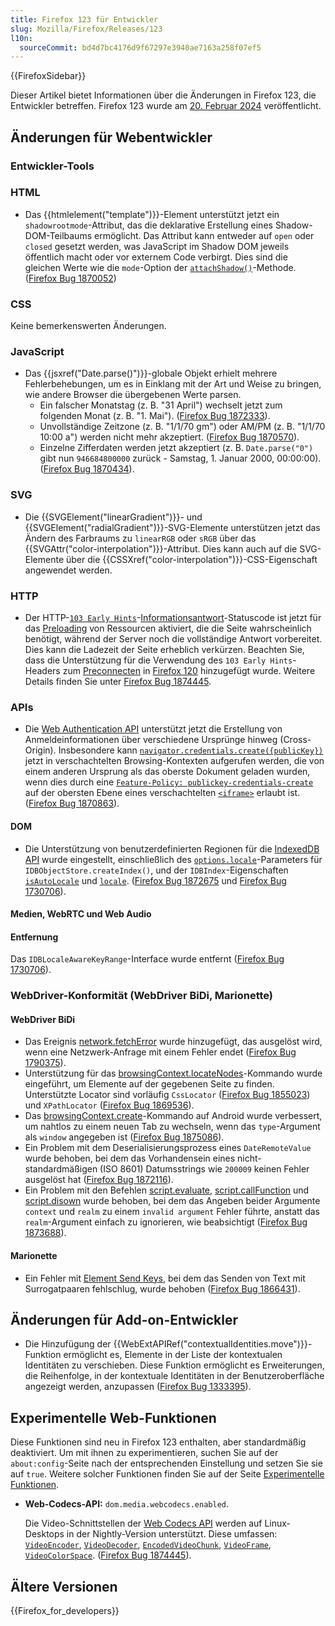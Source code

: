 ```yaml
---
title: Firefox 123 für Entwickler
slug: Mozilla/Firefox/Releases/123
l10n:
  sourceCommit: bd4d7bc4176d9f67297e3940ae7163a258f07ef5
---
```


{{FirefoxSidebar}}

Dieser Artikel bietet Informationen über die Änderungen in Firefox 123, die Entwickler betreffen. Firefox 123 wurde am [20. Februar 2024](https://whattrainisitnow.com/release/?version=123) veröffentlicht.

## Änderungen für Webentwickler

### Entwickler-Tools

### HTML

- Das {{htmlelement("template")}}-Element unterstützt jetzt ein `shadowrootmode`-Attribut, das die deklarative Erstellung eines Shadow-DOM-Teilbaums ermöglicht. Das Attribut kann entweder auf `open` oder `closed` gesetzt werden, was JavaScript im Shadow DOM jeweils öffentlich macht oder vor externem Code verbirgt. Dies sind die gleichen Werte wie die `mode`-Option der [`attachShadow()`](/de/docs/Web/API/Element/attachShadow)-Methode. ([Firefox Bug 1870052](https://bugzil.la/1870052))

### CSS

Keine bemerkenswerten Änderungen.

### JavaScript

- Das {{jsxref("Date.parse()")}}-globale Objekt erhielt mehrere Fehlerbehebungen, um es in Einklang mit der Art und Weise zu bringen, wie andere Browser die übergebenen Werte parsen.
  - Ein falscher Monatstag (z. B. "31 April") wechselt jetzt zum folgenden Monat (z. B. "1. Mai"). ([Firefox Bug 1872333](https://bugzil.la/1872333)).
  - Unvollständige Zeitzone (z. B. "1/1/70 gm") oder AM/PM (z. B. "1/1/70 10:00 a") werden nicht mehr akzeptiert. ([Firefox Bug 1870570](https://bugzil.la/1870570)).
  - Einzelne Zifferdaten werden jetzt akzeptiert (z. B. `Date.parse("0")` gibt nun `946684800000` zurück - Samstag, 1. Januar 2000, 00:00:00). ([Firefox Bug 1870434](https://bugzil.la/1870434)).

### SVG

- Die {{SVGElement("linearGradient")}}- und {{SVGElement("radialGradient")}}-SVG-Elemente unterstützen jetzt das Ändern des Farbraums zu `linearRGB` oder `sRGB` über das {{SVGAttr("color-interpolation")}}-Attribut. Dies kann auch auf die SVG-Elemente über die {{CSSXref("color-interpolation")}}-CSS-Eigenschaft angewendet werden.

### HTTP

- Der HTTP-[`103 Early Hints`](/de/docs/Web/HTTP/Status/103)-[Informationsantwort](/de/docs/Web/HTTP/Status#informational_responses)-Statuscode ist jetzt für das [Preloading](/de/docs/Web/HTML/Attributes/rel/preload) von Ressourcen aktiviert, die die Seite wahrscheinlich benötigt, während der Server noch die vollständige Antwort vorbereitet. Dies kann die Ladezeit der Seite erheblich verkürzen. Beachten Sie, dass die Unterstützung für die Verwendung des `103 Early Hints`-Headers zum [Preconnecten](/de/docs/Web/HTML/Attributes/rel/preconnect) in [Firefox 120](/de/docs/Mozilla/Firefox/Releases/120#http) hinzugefügt wurde. Weitere Details finden Sie unter [Firefox Bug 1874445](https://bugzil.la/1874445).

### APIs

- Die [Web Authentication API](/de/docs/Web/API/Web_Authentication_API) unterstützt jetzt die Erstellung von Anmeldeinformationen über verschiedene Ursprünge hinweg (Cross-Origin). Insbesondere kann [`navigator.credentials.create({publicKey})`](/de/docs/Web/API/CredentialsContainer/create) jetzt in verschachtelten Browsing-Kontexten aufgerufen werden, die von einem anderen Ursprung als das oberste Dokument geladen wurden, wenn dies durch eine [`Feature-Policy: publickey-credentials-create`](/de/docs/Web/HTTP/Headers/Permissions-Policy/publickey-credentials-create) auf der obersten Ebene eines verschachtelten [`<iframe>`](/de/docs/Web/HTML/Element/iframe#allow) erlaubt ist. ([Firefox Bug 1870863](https://bugzil.la/1870863)).

#### DOM

- Die Unterstützung von benutzerdefinierten Regionen für die [IndexedDB API](/de/docs/Web/API/IndexedDB_API) wurde eingestellt, einschließlich des [`options.locale`](/de/docs/Web/API/IDBObjectStore/createIndex#locale)-Parameters für `IDBObjectStore.createIndex()`, und der `IDBIndex`-Eigenschaften [`isAutoLocale`](/de/docs/Web/API/IDBIndex/isAutoLocale) und [`locale`](/de/docs/Web/API/IDBIndex/locale). ([Firefox Bug 1872675](https://bugzil.la/1872675) und [Firefox Bug 1730706](https://bugzil.la/1730706)).

#### Medien, WebRTC und Web Audio

#### Entfernung

Das `IDBLocaleAwareKeyRange`-Interface wurde entfernt ([Firefox Bug 1730706](https://bugzil.la/1730706)).

### WebDriver-Konformität (WebDriver BiDi, Marionette)

#### WebDriver BiDi

- Das Ereignis [network.fetchError](https://w3c.github.io/webdriver-bidi/#event-network-fetchError) wurde hinzugefügt, das ausgelöst wird, wenn eine Netzwerk-Anfrage mit einem Fehler endet ([Firefox Bug 1790375](https://bugzil.la/1790375)).
- Unterstützung für das [browsingContext.locateNodes](https://w3c.github.io/webdriver-bidi/#commands-browsingcontextlocatenodes)-Kommando wurde eingeführt, um Elemente auf der gegebenen Seite zu finden. Unterstützte Locator sind vorläufig `CssLocator` ([Firefox Bug 1855023](https://bugzil.la/1855023)) und `XPathLocator` ([Firefox Bug 1869536](https://bugzil.la/1869536)).
- Das [browsingContext.create](https://w3c.github.io/webdriver-bidi/#command-browsingContext-create)-Kommando auf Android wurde verbessert, um nahtlos zu einem neuen Tab zu wechseln, wenn das `type`-Argument als `window` angegeben ist ([Firefox Bug 1875086](https://bugzil.la/1875086)).
- Ein Problem mit dem Deserialisierungsprozess eines `DateRemoteValue` wurde behoben, bei dem das Vorhandensein eines nicht-standardmäßigen (ISO 8601) Datumsstrings wie `200009` keinen Fehler ausgelöst hat ([Firefox Bug 1872116](https://bugzil.la/1872116)).
- Ein Problem mit den Befehlen [script.evaluate](https://w3c.github.io/webdriver-bidi/#command-script-evaluate), [script.callFunction](https://w3c.github.io/webdriver-bidi/#command-script-callFunction) und [script.disown](https://w3c.github.io/webdriver-bidi/#command-script-disown) wurde behoben, bei dem das Angeben beider Argumente `context` und `realm` zu einem `invalid argument` Fehler führte, anstatt das `realm`-Argument einfach zu ignorieren, wie beabsichtigt ([Firefox Bug 1873688](https://bugzil.la/1873688)).

#### Marionette

- Ein Fehler mit [Element Send Keys](https://w3c.github.io/webdriver/#element-send-keys), bei dem das Senden von Text mit Surrogatpaaren fehlschlug, wurde behoben ([Firefox Bug 1866431](https://bugzil.la/1866431)).

## Änderungen für Add-on-Entwickler

- Die Hinzufügung der {{WebExtAPIRef("contextualIdentities.move")}}-Funktion ermöglicht es, Elemente in der Liste der kontextualen Identitäten zu verschieben. Diese Funktion ermöglicht es Erweiterungen, die Reihenfolge, in der kontextuale Identitäten in der Benutzeroberfläche angezeigt werden, anzupassen ([Firefox Bug 1333395](https://bugzil.la/1333395)).

## Experimentelle Web-Funktionen

Diese Funktionen sind neu in Firefox 123 enthalten, aber standardmäßig deaktiviert. Um mit ihnen zu experimentieren, suchen Sie auf der `about:config`-Seite nach der entsprechenden Einstellung und setzen Sie sie auf `true`. Weitere solcher Funktionen finden Sie auf der Seite [Experimentelle Funktionen](/de/docs/Mozilla/Firefox/Experimental_features).

- **Web-Codecs-API:** `dom.media.webcodecs.enabled`.

  Die Video-Schnittstellen der [Web Codecs API](/de/docs/Web/API/WebCodecs_API) werden auf Linux-Desktops in der Nightly-Version unterstützt. Diese umfassen: [`VideoEncoder`](/de/docs/Web/API/VideoEncoder), [`VideoDecoder`](/de/docs/Web/API/VideoDecoder), [`EncodedVideoChunk`](/de/docs/Web/API/EncodedVideoChunk), [`VideoFrame`](/de/docs/Web/API/VideoFrame), [`VideoColorSpace`](/de/docs/Web/API/VideoColorSpace). ([Firefox Bug 1874445](https://bugzil.la/1874445)).

## Ältere Versionen

{{Firefox_for_developers}}
